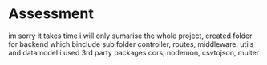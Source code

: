 # Assessment
im sorry it takes time i will only sumarise the whole project, created folder for backend which binclude sub folder controller, routes, middleware, utils and datamodel
i used 3rd party packages cors, nodemon, csvtojson, multer
